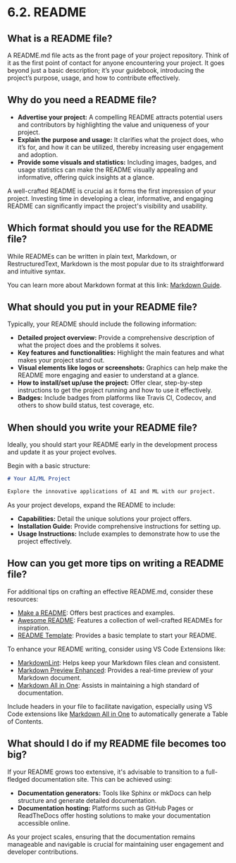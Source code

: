 # 6.2. README

## What is a README file?

A README.md file acts as the front page of your project repository. Think of it as the first point of contact for anyone encountering your project. It goes beyond just a basic description; it’s your guidebook, introducing the project’s purpose, usage, and how to contribute effectively.

## Why do you need a README file?

- **Advertise your project:** A compelling README attracts potential users and contributors by highlighting the value and uniqueness of your project.
- **Explain the purpose and usage:** It clarifies what the project does, who it’s for, and how it can be utilized, thereby increasing user engagement and adoption.
- **Provide some visuals and statistics:** Including images, badges, and usage statistics can make the README visually appealing and informative, offering quick insights at a glance.

A well-crafted README is crucial as it forms the first impression of your project. Investing time in developing a clear, informative, and engaging README can significantly impact the project's visibility and usability.

## Which format should you use for the README file?

While READMEs can be written in plain text, Markdown, or RestructuredText, Markdown is the most popular due to its straightforward and intuitive syntax.

You can learn more about Markdown format at this link: [Markdown Guide](https://www.markdownguide.org/).

## What should you put in your README file?

Typically, your README should include the following information:

- **Detailed project overview:** Provide a comprehensive description of what the project does and the problems it solves.
- **Key features and functionalities:** Highlight the main features and what makes your project stand out.
- **Visual elements like logos or screenshots:** Graphics can help make the README more engaging and easier to understand at a glance.
- **How to install/set up/use the project:** Offer clear, step-by-step instructions to get the project running and how to use it effectively.
- **Badges:** Include badges from platforms like Travis CI, Codecov, and others to show build status, test coverage, etc.

## When should you write your README file?

Ideally, you should start your README early in the development process and update it as your project evolves.

Begin with a basic structure:

```markdown
# Your AI/ML Project

Explore the innovative applications of AI and ML with our project.
```

As your project develops, expand the README to include:

- **Capabilities:** Detail the unique solutions your project offers.
- **Installation Guide:** Provide comprehensive instructions for setting up.
- **Usage Instructions:** Include examples to demonstrate how to use the project effectively.

## How can you get more tips on writing a README file?

For additional tips on crafting an effective README.md, consider these resources:

- [Make a README](https://www.makeareadme.com/): Offers best practices and examples.
- [Awesome README](https://github.com/matiassingers/awesome-readme): Features a collection of well-crafted READMEs for inspiration.
- [README Template](https://gist.github.com/PurpleBooth/109311bb0361f32d87a2): Provides a basic template to start your README.

To enhance your README writing, consider using VS Code Extensions like:

- [MarkdownLint](https://marketplace.visualstudio.com/items?itemName=DavidAnson.vscode-markdownlint): Helps keep your Markdown files clean and consistent.
- [Markdown Preview Enhanced](https://marketplace.visualstudio.com/items?itemName=shd101wyy.markdown-preview-enhanced): Provides a real-time preview of your Markdown document.
- [Markdown All in One](https://marketplace.visualstudio.com/items?itemName=yzhang.markdown-all-in-one): Assists in maintaining a high standard of documentation.

Include headers in your file to facilitate navigation, especially using VS Code extensions like [Markdown All in One](https://marketplace.visualstudio.com/items?itemName=yzhang.markdown-all-in-one) to automatically generate a Table of Contents.

## What should I do if my README file becomes too big?

If your README grows too extensive, it's advisable to transition to a full-fledged documentation site. This can be achieved using:

- **Documentation generators:** Tools like Sphinx or mkDocs can help structure and generate detailed documentation.
- **Documentation hosting:** Platforms such as GitHub Pages or ReadTheDocs offer hosting solutions to make your documentation accessible online.

As your project scales, ensuring that the documentation remains manageable and navigable is crucial for maintaining user engagement and developer contributions.